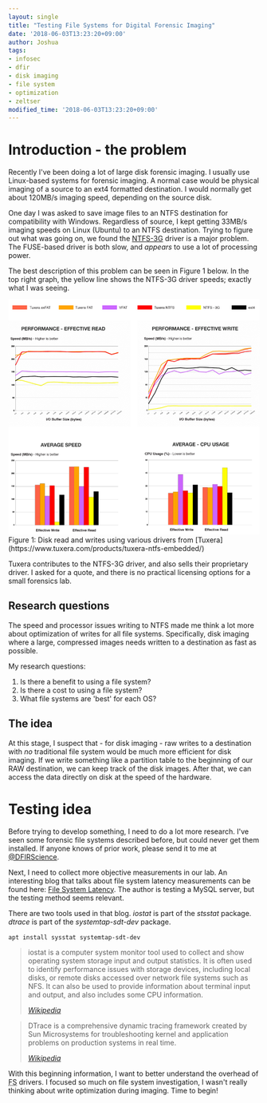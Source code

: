 ```yaml
---
layout: single
title: "Testing File Systems for Digital Forensic Imaging"
date: '2018-06-03T13:23:20+09:00'
author: Joshua
tags:
- infosec
- dfir
- disk imaging
- file system
- optimization
- zeltser
modified_time: '2018-06-03T13:23:20+09:00'
---
```


# Introduction - the problem
Recently I've been doing a lot of large disk forensic imaging. I usually use Linux-based
systems for forensic imaging. A normal case would be physical imaging of a source to an ext4 formatted destination.
I would normally get about 120MB/s imaging speed, depending on the source disk.

One day I was asked to save image files to an NTFS destination for compatibility with Windows.
Regardless of source, I kept getting 33MB/s imaging speeds on Linux (Ubuntu) to an NTFS destination.
Trying to figure out what was going on, we found the [NTFS-3G](https://wiki.archlinux.org/index.php/NTFS-3G)
driver is a major problem. The FUSE-based driver is both slow, and *appears* to use a lot of processing power.

The best description of this problem can be seen in Figure 1 below. In the top right graph, the
yellow line shows the NTFS-3G driver speeds; exactly what I was seeing.

<img src="/assets/images/posts/TuxeraStats.png" />
Figure 1: Disk read and writes using various drivers from [Tuxera](https://www.tuxera.com/products/tuxera-ntfs-embedded/)

Tuxera contributes to the NTFS-3G driver, and also sells their proprietary driver. I asked for a quote, and there
is no practical licensing options for a small forensics lab.

## Research questions
The speed and processor issues writing to NTFS made me think a lot more about optimization
of writes for all file systems. Specifically, disk imaging where a large, compressed images
needs written to a destination as fast as possible.

My research questions:
1. Is there a benefit to using a file system?
2. Is there a cost to using a file system?
3. What file systems are 'best' for each OS?

## The idea
At this stage, I suspect that - for disk imaging - raw writes to a destination with *no* traditional file system
would be much more efficient for disk imaging. If we write something like a partition table to the beginning of
our RAW destination, we can keep track of the disk images. After that, we can access the data directly on disk
at the speed of the hardware.

# Testing idea
Before trying to develop something, I need to do a lot more research. I've seen some
forensic file systems described before, but could never get them installed. If anyone knows
of prior work, please send it to me at [@DFIRScience](https://twitter.com/DFIRScience).

Next, I need to collect more objective measurements in our lab. An interesting blog that talks
 about file system latency measurements can be found here: [File System Latency](http://dtrace.org/blogs/brendan/2011/05/11/file-system-latency-part-1/).
The author is testing a MySQL server, but the testing method seems relevant.

There are two tools used in that blog. *iostat* is part of the *stsstat* package.
*dtrace* is part of the *systemtap-sdt-dev* package.

```
apt install sysstat systemtap-sdt-dev
```

> iostat is a computer system monitor tool used to collect and show operating system storage input and output statistics. It is often used to identify performance issues with storage devices, including local disks, or remote disks accessed over network file systems such as NFS. It can also be used to provide information about terminal input and output, and also includes some CPU information.
>
><cite><a href="https://en.wikipedia.org/wiki/Iostat">Wikipedia</a></cite>

> DTrace is a comprehensive dynamic tracing framework created by Sun Microsystems for troubleshooting kernel and application problems on production systems in real time.
>
><cite><a href="https://en.wikipedia.org/wiki/DTrace">Wikipedia</a></cite>

With this beginning information, I want to better understand the overhead of <acronym title="File System">FS</acronym> drivers.
I focused so much on file system investigation, I wasn't really thinking about write optimization during imaging. Time to begin!

